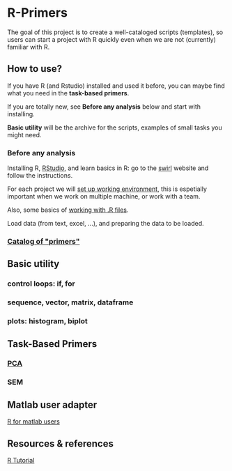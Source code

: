# R-Primers 


The goal of this project is to create a well-cataloged scripts (templates), so users can start a project with R quickly even when we are not (currently) familiar with R. 

## How to use?

If you have R (and Rstudio) installed and used it before, you can maybe find what you need in the **task-based primers**.

If you are totally new, see **Before any analysis** below and start with installing.

**Basic utility** will be the archive for the scripts, examples of small tasks you might need. 

### Before any analysis
Installing R, [RStudio](https://www.rstudio.com/home/), and learn basics in R: go to the [swirl](http://swirlstats.com/students.html) website and follow the instructions.

 For each project we will [set up working environment](Documents/Set_up_working.md), this is espetially important when we work on multiple machine, or work with a team.
     
 Also, some basics of [working with .R files](Documents\Working_with_scripts.md). 
 
 Load data (from text, excel, ...), and preparing the data to be loaded.

### [Catalog of "primers"](https://github.com/weitingwlin/r-primers/tree/master/Documents)

## Basic utility
### control loops: if, for
### sequence, vector, matrix, dataframe
### plots: histogram, biplot


## Task-Based Primers
### [PCA](https://github.com/weitingwlin/r-primers/blob/master/Documents/PCA.md)
### SEM


## Matlab user adapter
[R for matlab users](http://mathesaurus.sourceforge.net/octave-r.html)

## Resources & references
[R Tutorial](http://www.r-tutor.com/)

